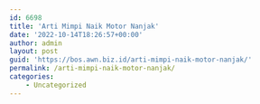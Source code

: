 ```yaml
---
id: 6698
title: 'Arti Mimpi Naik Motor Nanjak'
date: '2022-10-14T18:26:57+00:00'
author: admin
layout: post
guid: 'https://bos.awn.biz.id/arti-mimpi-naik-motor-nanjak/'
permalink: /arti-mimpi-naik-motor-nanjak/
categories:
    - Uncategorized
---
```


